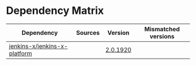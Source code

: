 # Dependency Matrix

Dependency | Sources | Version | Mismatched versions
---------- | ------- | ------- | -------------------
[jenkins-x/jenkins-x-platform](https://github.com/jenkins-x/jenkins-x-platform) |  | [2.0.1920](https://github.com/jenkins-x/jenkins-x-platform/releases/tag/v2.0.1920) | 
